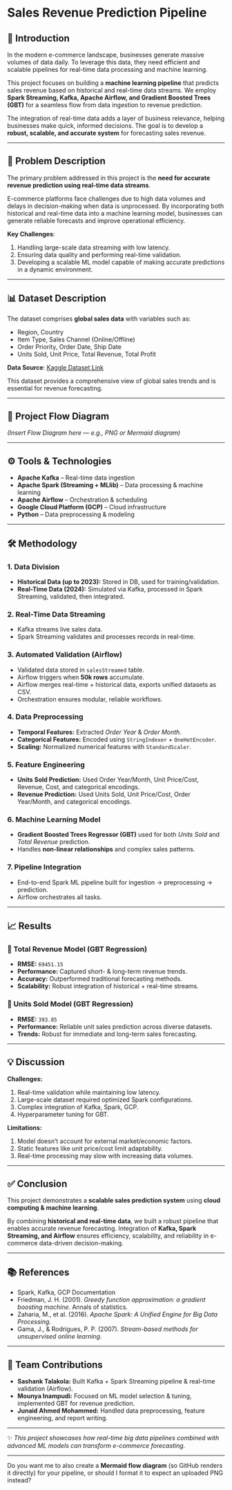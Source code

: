 
# Sales Revenue Prediction Pipeline

## 📌 Introduction

In the modern e-commerce landscape, businesses generate massive volumes of data daily. To leverage this data, they need efficient and scalable pipelines for real-time data processing and machine learning.

This project focuses on building a **machine learning pipeline** that predicts sales revenue based on historical and real-time data streams. We employ **Spark Streaming, Kafka, Apache Airflow, and Gradient Boosted Trees (GBT)** for a seamless flow from data ingestion to revenue prediction.

The integration of real-time data adds a layer of business relevance, helping businesses make quick, informed decisions. The goal is to develop a **robust, scalable, and accurate system** for forecasting sales revenue.

---

## 🚩 Problem Description

The primary problem addressed in this project is the **need for accurate revenue prediction using real-time data streams**.

E-commerce platforms face challenges due to high data volumes and delays in decision-making when data is unprocessed. By incorporating both historical and real-time data into a machine learning model, businesses can generate reliable forecasts and improve operational efficiency.

**Key Challenges**:

1. Handling large-scale data streaming with low latency.
2. Ensuring data quality and performing real-time validation.
3. Developing a scalable ML model capable of making accurate predictions in a dynamic environment.

---

## 📊 Dataset Description

The dataset comprises **global sales data** with variables such as:

* Region, Country
* Item Type, Sales Channel (Online/Offline)
* Order Priority, Order Date, Ship Date
* Units Sold, Unit Price, Total Revenue, Total Profit

**Data Source**: [Kaggle Dataset Link](#)

This dataset provides a comprehensive view of global sales trends and is essential for revenue forecasting.

---

## 🔄 Project Flow Diagram

*(Insert Flow Diagram here — e.g., PNG or Mermaid diagram)*

---

## ⚙️ Tools & Technologies

* **Apache Kafka** – Real-time data ingestion
* **Apache Spark (Streaming + MLlib)** – Data processing & machine learning
* **Apache Airflow** – Orchestration & scheduling
* **Google Cloud Platform (GCP)** – Cloud infrastructure
* **Python** – Data preprocessing & modeling

---

## 🛠 Methodology

### 1. Data Division

* **Historical Data (up to 2023):** Stored in DB, used for training/validation.
* **Real-Time Data (2024):** Simulated via Kafka, processed in Spark Streaming, validated, then integrated.

### 2. Real-Time Data Streaming

* Kafka streams live sales data.
* Spark Streaming validates and processes records in real-time.

### 3. Automated Validation (Airflow)

* Validated data stored in `salesStreamed` table.
* Airflow triggers when **50k rows** accumulate.
* Airflow merges real-time + historical data, exports unified datasets as CSV.
* Orchestration ensures modular, reliable workflows.

### 4. Data Preprocessing

* **Temporal Features:** Extracted *Order Year* & *Order Month*.
* **Categorical Features:** Encoded using `StringIndexer` + `OneHotEncoder`.
* **Scaling:** Normalized numerical features with `StandardScaler`.

### 5. Feature Engineering

* **Units Sold Prediction:** Used Order Year/Month, Unit Price/Cost, Revenue, Cost, and categorical encodings.
* **Revenue Prediction:** Used Units Sold, Unit Price/Cost, Order Year/Month, and categorical encodings.

### 6. Machine Learning Model

* **Gradient Boosted Trees Regressor (GBT)** used for both *Units Sold* and *Total Revenue* prediction.
* Handles **non-linear relationships** and complex sales patterns.

### 7. Pipeline Integration

* End-to-end Spark ML pipeline built for ingestion → preprocessing → prediction.
* Airflow orchestrates all tasks.

---

## 📈 Results

### 🔹 Total Revenue Model (GBT Regression)

* **RMSE:** `69451.15`
* **Performance:** Captured short- & long-term revenue trends.
* **Accuracy:** Outperformed traditional forecasting methods.
* **Scalability:** Robust integration of historical + real-time streams.

### 🔹 Units Sold Model (GBT Regression)

* **RMSE:** `393.85`
* **Performance:** Reliable unit sales prediction across diverse datasets.
* **Trends:** Robust for immediate and long-term sales forecasting.

---

## 💡 Discussion

**Challenges:**

1. Real-time validation while maintaining low latency.
2. Large-scale dataset required optimized Spark configurations.
3. Complex integration of Kafka, Spark, GCP.
4. Hyperparameter tuning for GBT.

**Limitations:**

1. Model doesn’t account for external market/economic factors.
2. Static features like unit price/cost limit adaptability.
3. Real-time processing may slow with increasing data volumes.

---

## ✅ Conclusion

This project demonstrates a **scalable sales prediction system** using **cloud computing & machine learning**.

By combining **historical and real-time data**, we built a robust pipeline that enables accurate revenue forecasting. Integration of **Kafka, Spark Streaming, and Airflow** ensures efficiency, scalability, and reliability in e-commerce data-driven decision-making.

---

## 📚 References

* Spark, Kafka, GCP Documentation
* Friedman, J. H. (2001). *Greedy function approximation: a gradient boosting machine.* Annals of statistics.
* Zaharia, M., et al. (2016). *Apache Spark: A Unified Engine for Big Data Processing.*
* Gama, J., & Rodrigues, P. P. (2007). *Stream-based methods for unsupervised online learning.*

---

## 👥 Team Contributions

* **Sashank Talakola:** Built Kafka + Spark Streaming pipeline & real-time validation (Airflow).
* **Mounya Inampudi:** Focused on ML model selection & tuning, implemented GBT for revenue prediction.
* **Junaid Ahmed Mohammed:** Handled data preprocessing, feature engineering, and report writing.

---

✨ *This project showcases how real-time big data pipelines combined with advanced ML models can transform e-commerce forecasting.*

---

Do you want me to also create a **Mermaid flow diagram** (so GitHub renders it directly) for your pipeline, or should I format it to expect an uploaded PNG instead?
